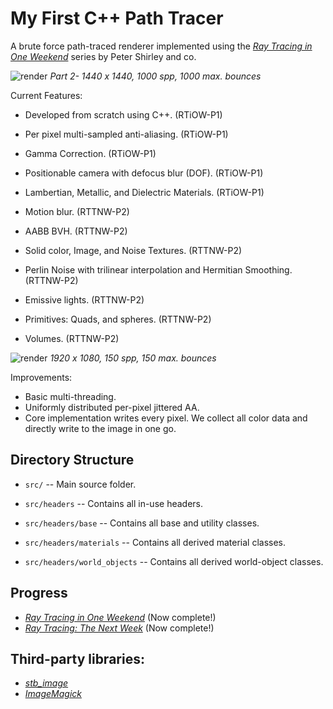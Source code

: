 My First C++ Path Tracer
====================================================================================================

A brute force path-traced renderer implemented using the [_Ray Tracing in One Weekend_](https://raytracing.github.io/books/RayTracingInOneWeekend.html) series by Peter Shirley and co.

![render](https://github.com/essentialblend/weekend-raytracing/assets/73982939/4f645b09-51dd-4a99-aa34-4163398a2e88)
*Part 2- 1440 x 1440, 1000 spp, 1000 max. bounces*

Current Features:
- Developed from scratch using C++. (RTiOW-P1)
- Per pixel multi-sampled anti-aliasing. (RTiOW-P1)
- Gamma Correction. (RTiOW-P1)
- Positionable camera with defocus blur (DOF). (RTiOW-P1)
- Lambertian, Metallic, and Dielectric Materials. (RTiOW-P1)
  

- Motion blur. (RTTNW-P2)
- AABB BVH. (RTTNW-P2)
- Solid color, Image, and Noise Textures. (RTTNW-P2)
- Perlin Noise with trilinear interpolation and Hermitian Smoothing. (RTTNW-P2)
- Emissive lights. (RTTNW-P2)
- Primitives: Quads, and spheres. (RTTNW-P2)
- Volumes. (RTTNW-P2)


![render](https://github.com/essentialblend/weekend-raytracing/assets/73982939/32654630-fedf-4d0e-845f-a3b850ddc585)
*1920 x 1080, 150 spp, 150 max. bounces*

Improvements:
- Basic multi-threading.
- Uniformly distributed per-pixel jittered AA.
- Core implementation writes every pixel. We collect all color data and directly write to the image in one go.

Directory Structure
-------------------
  - `src/` --
    Main source folder.

  - `src/headers` --
    Contains all in-use headers.

  - `src/headers/base` --
    Contains all base and utility classes.

  - `src/headers/materials` --
    Contains all derived material classes.

  - `src/headers/world_objects` --
    Contains all derived world-object classes.

Progress
--------------------
- [_Ray Tracing in One Weekend_](https://raytracing.github.io/books/RayTracingInOneWeekend.html) (Now complete!)
- [_Ray Tracing: The Next Week_](https://raytracing.github.io/books/RayTracingTheNextWeek.html) (Now complete!)


Third-party libraries:
---------------------
- [_stb_image_](https://github.com/nothings/stb/blob/master/stb_image.h)
- [_ImageMagick_](https://github.com/imagemagick/imagemagick)
